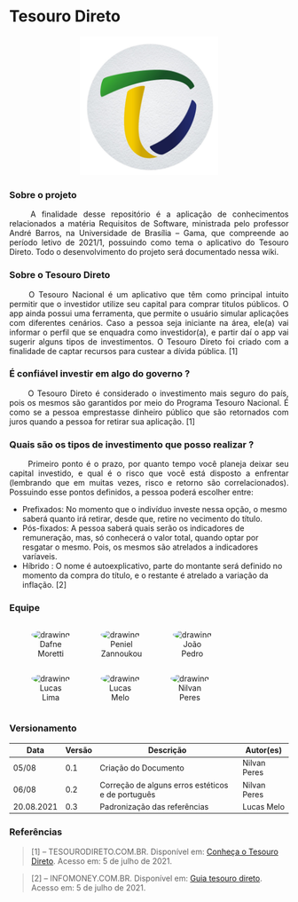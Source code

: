 <h1> Tesouro Direto </h1>

<center>
  <a align="center" href="https://pbs.twimg.com/profile_images/1101581099879354375/H3DSYPmC.jpg" target="_blank" > 
    <img src="./assets/tesouro-direto-logo.jpg" width="250px"/>
  </a>
</center>

### Sobre o projeto
 <p align="justify">&emsp;&emsp;
    A finalidade desse repositório é a aplicação de conhecimentos relacionados a matéria Requisitos de Software, ministrada pelo professor André Barros, na Universidade de Brasília – Gama, que compreende ao período letivo de 2021/1, possuindo como tema o aplicativo do Tesouro Direto. Todo o desenvolvimento do projeto será documentado nessa wiki.
 </p>

### Sobre o Tesouro Direto
 <p align="justify">&emsp;&emsp;
  O Tesouro Nacional é um aplicativo que têm como principal intuito permitir que o investidor utilize seu capital para comprar titulos públicos. O app ainda possui uma ferramenta, que permite o usuário simular aplicações com diferentes cenários. Caso a pessoa seja iniciante na área, ele(a) vai informar o perfil que se enquadra como investidor(a), e partir daí o app vai sugerir alguns tipos de investimentos. O Tesouro Direto foi criado com a finalidade de captar recursos para custear a dívida pública. [1]
 </p>


### É confiável investir em algo do governo ?
 <p align="justify">&emsp;&emsp;
O Tesouro Direto é considerado o investimento mais seguro do país, pois os mesmos são garantidos por meio do Programa Tesouro Nacional. É como se a pessoa emprestasse dinheiro público que são retornados com juros quando a pessoa for retirar sua aplicação. [1]
 </p>



### Quais são os tipos de investimento que posso realizar ?
 <p align="justify">&emsp;&emsp;
    Primeiro ponto é o prazo, por quanto tempo você planeja deixar seu capital investido, e qual é o risco que você está disposto a enfrentar (lembrando que em muitas vezes, risco e retorno são correlacionados). Possuindo esse pontos definidos, a pessoa poderá escolher entre:
    <ul>
      <li>Prefixados:  No momento que o indivíduo investe nessa opção, o mesmo saberá quanto irá retirar, desde que, retire no vecimento do título.</li>
      <li>Pós-fixados: A pessoa saberá quais serão os indicadores de remuneração, mas, só conhecerá o valor total, quando optar por resgatar o mesmo. Pois, os mesmos são atrelados a indicadores varíaveis.</li>
      <li>Híbrido : O nome é autoexplicativo, parte do montante será definido no momento da compra do título, e o restante é atrelado a variação da inflação. [2]</li> 
    </ul>
 </p>


### Equipe

<figure style="float:left;margin-right:16px;">
  <a href="https://github.com/DafneM" target="_blank" style="text-decoration: none">
    <img src="https://avatars.githubusercontent.com/u/54643335?v=4" alt="drawing" style="width:100px;border-radius: 50%;"/>
  </a>
  <figcaption align="center">Dafne<br>Moretti</figcaption>
</figure>

<figure style="float:left;margin-right:16px;">
  <a href="https://github.com/zpeniel09" target="_blank" style="text-decoration: none">
    <img src="https://avatars.githubusercontent.com/u/78034696?v=4" alt="drawing" style="width:100px;border-radius: 50%;"/>
  </a>
  <figcaption align="center">Peniel<br>Zannoukou</figcaption>
</figure>

<figure style="float:left;margin-right:16px;">
  <a href="https://github.com/JPedroCh" target="_blank" style="text-decoration: none">
    <img src="https://avatars.githubusercontent.com/u/48698461?v=4" alt="drawing" style="width:100px;border-radius: 50%;"/>
  </a>
  <figcaption align="center">João<br>Pedro</figcaption>
</figure>

<figure style="float:left;margin-right:16px;">
  <a href="https://github.com/mibasFerraz" target="_blank" style="text-decoration: none">
    <img src="https://avatars.githubusercontent.com/u/50213258?v=4" alt="drawing" style="width:100px;border-radius: 50%;"/>
  </a>
  <figcaption align="center">Lucas<br>Lima</figcaption>
</figure>


<figure style="float:left;margin-right:16px;">
  <a href="https://github.com/luucas-melo" target="_blank" style="text-decoration: none">
    <img src="https://github.com/luucas-melo.png" alt="drawing" style="width:100px;border-radius: 50%;"/>
  </a>
  <figcaption align="center">Lucas<br>Melo</figcaption>
</figure>
  
  <figure style="float:left;margin-right:16px;">
  <a href="https://github.com/NilvanPeres" target="_blank" style="text-decoration: none">
    <img src="	https://avatars.githubusercontent.com/u/54211866?s…00&u=5f1c2bdfb239084375881707ac3b8cf45ed28e9a&v=4" alt="drawing" style="width:100px;border-radius: 50%;"/>
  </a>
  <figcaption align="center">Nilvan<br>Peres</figcaption>
</figure>


<br clear="all">

### Versionamento

| Data | Versão  | Descrição            | Autor(es)       |
| ------ | ----- | -------------------- | --------------- |
| 05/08    | 0.1 | Criação do Documento | Nilvan Peres |
| 06/08   | 0.2 | Correção de alguns erros estéticos e de português | Nilvan Peres |
| 20.08.2021 | 0.3 | Padronização das referências| Lucas Melo

### Referências

> [1] – TESOURODIRETO.COM.BR. Disponível em: <a href="https://www.tesourodireto.com.br/conheca/conheca-o-tesouro-direto.htm" target="_blank">Conheça o Tesouro Direto</a>. Acesso em: 5 de julho de 2021.

> [2] – INFOMONEY.COM.BR. Disponível em: <a href="https://www.infomoney.com.br/guias/tesouro-direto/" target="_blank">Guia tesouro direto</a>. Acesso em: 5 de julho de 2021.
